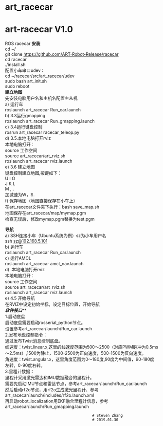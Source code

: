 # art_racecar
# art-racecar V1.0

ROS racecar
************************安装************************  
cd  ~/  
git clone https://github.com/ART-Robot-Release/racecar  
cd racecar  
./install.sh  
配置小车串口udev：  
cd  ~/racecar/src/art_racecar/udev  
sudo  bash art_init.sh  
sudo reboot  
**********************建立地图**********************  
先安装电脑用户名和主机名配置主从机  
a) 运行车  
roslaunch art_racecar Run_car.launch  
b) 3.3运行gmapping  
roslaunch art_racecar Run_gmapping.launch  
c) 3.4运行键盘控制  
rosrun art_racecar racecar_teleop.py  
d) 3.5.本地电脑打开rviz  
本地电脑打开：  
source  工作空间  
source art_racecar/art_rviz.sh  
roslaunch art_racecar rviz.launch  
e) 3.6 建立地图  
键盘控制建立地图,按键如下：  
U	I 	O  
J	K	L  
M	, 	.  
加减速为W，S.  
f) 保存地图（地图直接保存在小车上）  
在art_racecar文件夹下执行：bash save_map.sh  
地图保存在art_racecar/map/mymap.pgm  
检查无误后，修改mymap.pgm替换为test.pgm  

************************导航************************  
a) SSH连接小车（Ubuntu系统为例）sz为小车用户名  
ssh sz@192.168.5.101  
b) 运行车  
roslaunch art_racecar Run_car.launch  
c) 运行AMCL  
roslaunch art_racecar amcl_nav.launch  
d) .本地电脑打开rviz  
本地电脑打开：  
source  工作空间  
source art_racecar/art_rviz.sh  
roslaunch art_racecar rviz.launch  
e) 4.5 开始导航   
在RVIZ中设定初始坐标，设定目标位置，开始导航  
*********************软件接口***********************  
1.启动底盘  
	启动底盘需要启动rosserial_python节点。  
	设置参考art_racecar/launch/Run_car.launch  
2.发布地盘控制指令：  
	通过发布Twist消息控制底盘。  
	线速度：twist.linear.x,这里的线速度范围为500～2500（对应PWM脉冲为0.5ms～2.5ms）,1500为静止，1500-2500为正向速度，500-1500为反向速度。  
	角速度：twist.angular.x，这里角度范围为0～180度,90度为中间值，90-180度左转，0-90度右转。  
3.里程计数据：  
	里程计采用激光雷达和IMU数据融合的里程计。  
	需要先启动IMU节点和雷达节点，参考art_racecar/launch/Run_car.launch  
	然后启动rf2o节点，用rf2o生成激光里程计，参考art_racecar/launch/includes/rf2o.launch.xml  
	再启动robot_localization用EKF融合里程计信息，参考art_racecar/launch/Run_gmapping.launch  
	


											
											# Steven Zhang
											# 2019.01.30
	

